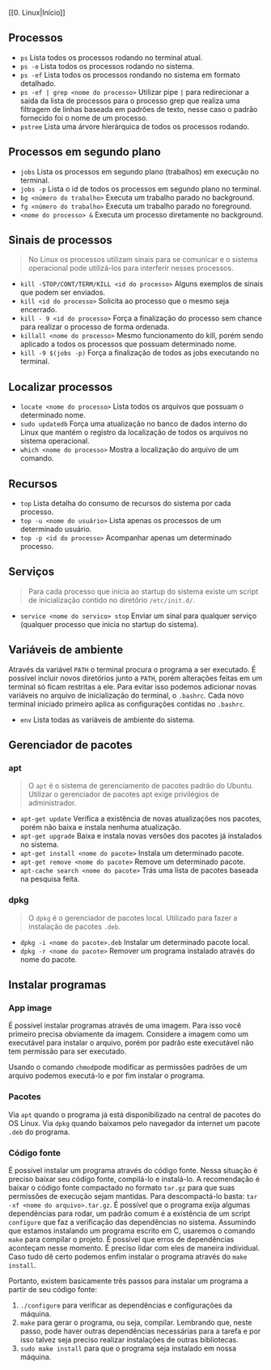 
[[0. Linux|Início]]

## Processos
- `ps` Lista todos os processos rodando no terminal atual.
- `ps -e` Lista todos os processos rodando no sistema.
- `ps -ef` Lista todos os processos rondando no sistema em formato detalhado.
- `ps -ef | grep <nome do processo>` Utilizar pipe `|` para redirecionar a saída da lista de processos para o processo grep que realiza uma filtragem de linhas baseada em padrões de texto, nesse caso o padrão fornecido foi o nome de um processo.
- `pstree` Lista uma árvore hierárquica de todos os processos rodando.
## Processos em segundo plano
- `jobs` Lista os processos em segundo plano (trabalhos) em execução no terminal.
- `jobs -p` Lista o id de todos os processos em segundo plano no terminal.
- `bg <número do trabalho>` Executa um trabalho parado no background.
- `fg <número do trabalho>` Executa um trabalho parado no foreground.
- `<nome do processo> &` Executa um processo diretamente no background.
## Sinais de processos
> No Linux os processos utilizam sinais para se comunicar e o sistema operacional pode utilizá-los para interferir nesses processos.
- `kill -STOP/CONT/TERM/KILL <id do processo>` Alguns exemplos de sinais que podem ser enviados.
- `kill <id do processo>` Solicita ao processo que o mesmo seja encerrado.
- `kill - 9 <id do processo>` Força a finalização do processo sem chance para realizar o processo de forma ordenada.
- `killall <nome do processo>` Mesmo funcionamento do kill, porém sendo aplicado a todos os processos que possuam determinado nome.
- `kill -9 $(jobs -p)` Força a finalização de todos as jobs executando no terminal.
## Localizar processos
- `locate <nome do processo>` Lista todos os arquivos que possuam o determinado nome.
- `sudo updatedb` Força uma atualização no banco de dados interno do Linux que mantém o registro da localização de todos os arquivos no sistema operacional.
- `which <nome do processo>` Mostra a localização do arquivo de um comando.
## Recursos
- `top` Lista detalha do consumo de recursos do sistema por cada processo.
- `top -u <nome do usuário>` Lista apenas os processos de um determinado usuário.
- `top -p <id do processo>` Acompanhar apenas um determinado processo.
## Serviços
> Para cada processo que inicia ao startup do sistema existe um script de inicialização contido no diretório `/etc/init.d/`.
- `service <nome do servico> stop` Enviar um sinal para qualquer serviço (qualquer processo que inicia no startup do sistema).
## Variáveis de ambiente
Através da variável `PATH` o terminal procura o programa a ser executado. É possível incluir novos diretórios junto a `PATH`, porém alterações feitas em um terminal só ficam restritas a ele. Para evitar isso podemos adicionar novas variáveis no arquivo de inicialização do terminal, o `.bashrc`. Cada novo terminal iniciado primeiro aplica as configurações contidas no `.bashrc`.
- `env` Lista todas as variáveis de ambiente do sistema.
## Gerenciador de pacotes
### apt
> O `apt` é o sistema de gerenciamento de pacotes padrão do Ubuntu. Utilizar o gerenciador de pacotes apt exige privilégios de administrador.

- `apt-get update` Verifica a existência de novas atualizações nos pacotes, porém não baixa e instala nenhuma atualização.
- `apt-get upgrade` Baixa e instala novas versões dos pacotes já instalados no sistema.
- `apt-get install <nome do pacote>` Instala um determinado pacote.
- `apt-get remove <nome do pacote>` Remove um determinado pacote.
- `apt-cache search <nome do pacote>` Trás uma lista de pacotes baseada na pesquisa feita.
### dpkg
> O `dpkg` é o gerenciador de pacotes local. Utilizado para fazer a instalação de pacotes `.deb`.

- `dpkg -i <nome do pacote>.deb` Instalar um determinado pacote local.
- `dpkg -r <nome do pacote>` Remover um programa instalado através do nome do pacote.
## Instalar programas
### App image
É possível instalar programas através de uma imagem. Para isso você primeiro precisa obviamente da imagem. Considere a imagem como um executável para instalar o arquivo, porém por padrão este executável não tem permissão para ser executado.

Usando o comando `chmod`pode modificar as permissões padrões de um arquivo podemos executá-lo e por fim instalar o programa.
### Pacotes
Via `apt` quando o programa já está disponibilizado na central de pacotes do OS Linux.
Via `dpkg` quando baixamos pelo navegador da internet um pacote `.deb` do programa.
### Código fonte
É possível instalar um programa através do código fonte. Nessa situação é preciso baixar seu código fonte, compilá-lo e instalá-lo.
A recomendação é baixar o código fonte compactado no formato `tar.gz` para que suas permissões de execução sejam mantidas. Para descompactá-lo basta: `tar -xf <nome do arquivo>.tar.gz`.
É possível que o programa exija algumas dependências para rodar, um padrão comum é a existência de um script `configure` que faz a verificação das dependências no sistema.
Assumindo que estamos instalando um programa escrito em C, usaremos o comando `make` para compilar o projeto. É possível que erros de dependências aconteçam nesse momento. É preciso lidar com eles de maneira individual.
Caso tudo dê certo podemos enfim instalar o programa através do `make install`.

Portanto, existem basicamente três passos para instalar um programa a partir de seu código fonte:
1. `./configure` para verificar as dependências e configurações da máquina.
2. `make` para gerar o programa, ou seja, compilar. Lembrando que, neste passo, pode haver outras dependências necessárias para a tarefa e por isso talvez seja preciso realizar instalações de outras bibliotecas.
3. `sudo make install` para que o programa seja instalado em nossa máquina. 

